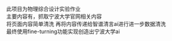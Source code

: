 此项目为物理综合设计实验作业  
主要内容有，抓取宁波大学官网相关内容  
将页面内容简单清洗  再将内容传递给智谱清言ai进行进一步数据清洗  
最终使用fine-turning功能实现创造出宁波大学ai